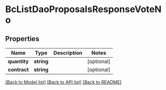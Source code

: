 # BcListDaoProposalsResponseVoteNo

## Properties
Name | Type | Description | Notes
------------ | ------------- | ------------- | -------------
**quantity** | **string** |  | [optional] 
**contract** | **string** |  | [optional] 

[[Back to Model list]](../README.md#documentation-for-models) [[Back to API list]](../README.md#documentation-for-api-endpoints) [[Back to README]](../README.md)


